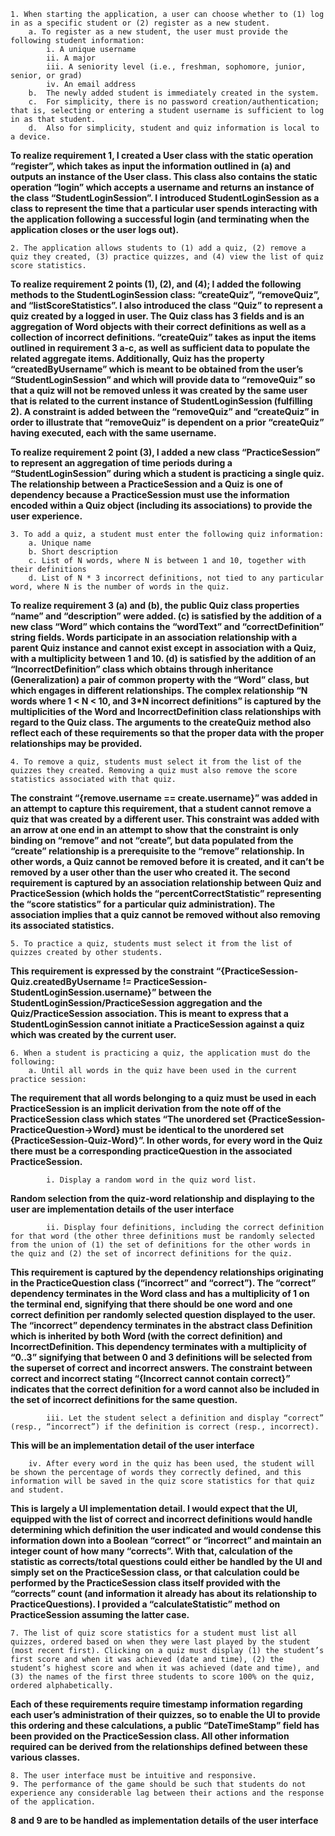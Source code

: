 ```
1. When starting the application, a user can choose whether to (1) log in as a specific student or (2) register as a new student.
    a. To register as a new student, the user must provide the following student information:
        i. A unique username
        ii. A major
        iii. A seniority level (i.e., freshman, sophomore, junior, senior, or grad)
        iv. An email address 
    b.	The newly added student is immediately created in the system.
    c.	For simplicity, there is no password creation/authentication; that is, selecting or entering a student username is sufficient to log in as that student.
    d.	Also for simplicity, student and quiz information is local to a device.
```

**To realize requirement 1, I created a User class with the static operation “register”, which takes as input the information outlined in (a) and outputs an instance of the User class. This class also contains the static operation “login” which accepts a username and returns an instance of the class “StudentLoginSession”. I introduced StudentLoginSession as a class to represent the time that a particular user spends interacting with the application following a successful login (and terminating when the application closes or the user logs out).**

```
2. The application allows students to (1) add a quiz, (2) remove a quiz they created, (3) practice quizzes, and (4) view the list of quiz score statistics.
```

**To realize requirement 2 points (1), (2), and (4); I added the following methods to the StudentLoginSession class: “createQuiz”, “removeQuiz”, and “listScoreStatistics”. I also introduced the class “Quiz” to represent a quiz created by a logged in user. The Quiz class has 3 fields and is an aggregation of Word objects with their correct definitions as well as a collection of incorrect definitions. “createQuiz” takes as input the items outlined in requirement 3 a-c, as well as sufficient data to populate the related aggregate items. Additionally, Quiz has the property “createdByUsername” which is meant to be obtained from the user’s “StudentLoginSession” and which will provide data to “removeQuiz” so that a quiz will not be removed unless it was created by the same user that is related to the current instance of StudentLoginSession (fulfilling 2). A constraint is added between the “removeQuiz” and “createQuiz” in order to illustrate that “removeQuiz” is dependent on a prior “createQuiz” having executed, each with the same username.**

**To realize requirement 2 point (3), I added a new class “PracticeSession” to represent an aggregation of time periods during a “StudentLoginSession” during which a student is practicing a single quiz. The relationship between a PracticeSession and a Quiz is one of dependency because a PracticeSession must use the information encoded within a Quiz object (including its associations) to provide the user experience.**

```
3. To add a quiz, a student must enter the following quiz information:
    a. Unique name
    b. Short description
    c. List of N words, where N is between 1 and 10, together with their definitions 
    d. List of N * 3 incorrect definitions, not tied to any particular word, where N is the number of words in the quiz.
```

**To realize requirement 3 (a) and (b), the public Quiz class properties “name” and “description” were added. (c) is satisfied by the addition of a new class “Word” which contains the “wordText” and “correctDefinition” string fields. Words participate in an association relationship with a parent Quiz instance and cannot exist except in association with a Quiz, with a multiplicity between 1 and 10. (d) is satisfied by the addition of an “IncorrectDefinition” class which obtains through inheritance (Generalization) a pair of common property with the “Word” class, but which engages in different relationships. The complex relationship “N words where 1 < N < 10, and 3*N incorrect definitions” is captured by the multiplicities of the Word and IncorrectDefinition class relationships with regard to the Quiz class. The arguments to the createQuiz method also reflect each of these requirements so that the proper data with the proper relationships may be provided.**

```
4. To remove a quiz, students must select it from the list of the quizzes they created. Removing a quiz must also remove the score statistics associated with that quiz.
```

**The constraint “{remove.username == create.username}” was added in an attempt to capture this requirement, that a student cannot remove a quiz that was created by a different user. This constraint was added with an arrow at one end in an attempt to show that the constraint is only binding on “remove” and not “create”, but data populated from the “create” relationship is a prerequisite to the “remove” relationship. In other words, a Quiz cannot be removed before it is created, and it can’t be removed by a user other than the user who created it.
The second requirement is captured by an association relationship between Quiz and PracticeSession (which holds the “percentCorrectStatistic” representing the “score statistics” for a particular quiz administration). The association implies that a quiz cannot be removed without also removing its associated statistics.**

```
5. To practice a quiz, students must select it from the list of quizzes created by other students.
```

**This requirement is expressed by the constraint “{PracticeSession-Quiz.createdByUsername != PracticeSession-StudentLoginSession.username}” between the StudentLoginSession/PracticeSession aggregation and the Quiz/PracticeSession association. This is meant to express that a StudentLoginSession cannot initiate a PracticeSession against a quiz which was created by the current user.** 

```
6. When a student is practicing a quiz, the application must do the following:
    a. Until all words in the quiz have been used in the current practice session: 
```

**The requirement that all words belonging to a quiz must be used in each PracticeSession is an implicit derivation from the note off of the PracticeSession class which states “The unordered set {PracticeSession-PracticeQuestion->Word} must be identical to the unordered set {PracticeSession-Quiz-Word}”. In other words, for every word in the Quiz there must be a corresponding practiceQuestion in the associated PracticeSession.**

```
        i. Display a random word in the quiz word list.
```

**Random selection from the quiz-word relationship and displaying to the user are implementation details of the user interface**

```
        ii. Display four definitions, including the correct definition for that word (the other three definitions must be randomly selected from the union of (1) the set of definitions for the other words in the quiz and (2) the set of incorrect definitions for the quiz.
```

**This requirement is captured by the dependency relationships originating in the PracticeQuestion class (“incorrect” and “correct”). The “correct” dependency terminates in the Word class and has a multiplicity of 1 on the terminal end, signifying that there should be one word and one correct definition per randomly selected question displayed to the user. The “incorrect” dependency terminates in the abstract class Definition which is inherited by both Word (with the correct definition) and IncorrectDefinition. This dependency terminates with a multiplicity of “0..3” signifying that between 0 and 3 definitions will be selected from the superset of correct and incorrect answers. The constraint between correct and incorrect stating “{Incorrect cannot contain correct}” indicates that the correct definition for a word cannot also be included in the set of incorrect definitions for the same question.**

```
        iii. Let the student select a definition and display “correct” (resp., “incorrect”) if the definition is correct (resp., incorrect).
```

**This will be an implementation detail of the user interface**

```
    iv. After every word in the quiz has been used, the student will be shown the percentage of words they correctly defined, and this information will be saved in the quiz score statistics for that quiz and student.
```

**This is largely a UI implementation detail. I would expect that the UI, equipped with the list of correct and incorrect definitions would handle determining which definition the user indicated and would condense this information down into a Boolean “correct” or “incorrect” and maintain an integer count of how many “corrects”. With that, calculation of the statistic as corrects/total questions could either be handled by the UI and simply set on the PracticeSession class, or that calculation could be performed by the PracticeSession class itself provided with the “corrects” count (and information it already has about its relationship to PracticeQuestions). I provided a “calculateStatistic” method on PracticeSession assuming the latter case.**

```
7. The list of quiz score statistics for a student must list all quizzes, ordered based on when they were last played by the student (most recent first). Clicking on a quiz must display (1) the student’s first score and when it was achieved (date and time), (2) the student’s highest score and when it was achieved (date and time), and (3) the names of the first three students to score 100% on the quiz, ordered alphabetically.
```

**Each of these requirements require timestamp information regarding each user’s administration of their quizzes, so to enable the UI to provide this ordering and these calculations, a public “DateTimeStamp” field has been provided on the PracticeSession class. All other information required can be derived from the relationships defined between these various classes.**

```
8. The user interface must be intuitive and responsive.
9. The performance of the game should be such that students do not experience any considerable lag between their actions and the response of the application.
```

**8 and 9 are to be handled as implementation details of the user interface**


